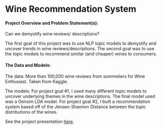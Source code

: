 # Wine Recommendation System

#### Project Overview and Problem Statement(s):
Can we demystify wine reviews/ descriptions?

The first goal of this project was to use NLP topic models to demystify and uncover trends in wine reviews/descriptions. The second goal was to use the topic models to recommend similar (and cheaper) wines to consumers.

#### The Data and Models:
The data: More than 100,000 wine reviews from sommeliers for Wine Enthusiast. Taken from Kaggle.

The models: For project goal #1, I used many different topic models to uncover underlying themes in the wine descriptions. The final model used was a Gensim LDA model. For project goal #2, I built a recommendation system based off of the Jensen-Shannon Distance between the topic distributions of the wines.

See the project presentation [here](https://github.com/atersakyan/Projects/blob/master/MetisProject4/Metis%20Project%204-%20NLP%20Wine%20Presentation.pdf).
